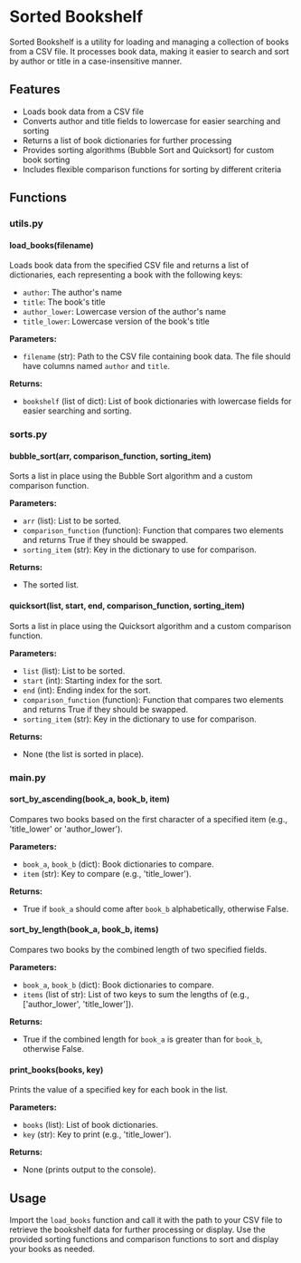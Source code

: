 # Sorted Bookshelf

Sorted Bookshelf is a utility for loading and managing a collection of books from a CSV file. It processes book data, making it easier to search and sort by author or title in a case-insensitive manner.

## Features

- Loads book data from a CSV file
- Converts author and title fields to lowercase for easier searching and sorting
- Returns a list of book dictionaries for further processing
- Provides sorting algorithms (Bubble Sort and Quicksort) for custom book sorting
- Includes flexible comparison functions for sorting by different criteria

## Functions

### utils.py

#### load_books(filename)
Loads book data from the specified CSV file and returns a list of dictionaries, each representing a book with the following keys:
- `author`: The author's name
- `title`: The book's title
- `author_lower`: Lowercase version of the author's name
- `title_lower`: Lowercase version of the book's title

**Parameters:**
- `filename` (str): Path to the CSV file containing book data. The file should have columns named `author` and `title`.

**Returns:**
- `bookshelf` (list of dict): List of book dictionaries with lowercase fields for easier searching and sorting.

### sorts.py

#### bubble_sort(arr, comparison_function, sorting_item)
Sorts a list in place using the Bubble Sort algorithm and a custom comparison function.

**Parameters:**
- `arr` (list): List to be sorted.
- `comparison_function` (function): Function that compares two elements and returns True if they should be swapped.
- `sorting_item` (str): Key in the dictionary to use for comparison.

**Returns:**
- The sorted list.

#### quicksort(list, start, end, comparison_function, sorting_item)
Sorts a list in place using the Quicksort algorithm and a custom comparison function.

**Parameters:**
- `list` (list): List to be sorted.
- `start` (int): Starting index for the sort.
- `end` (int): Ending index for the sort.
- `comparison_function` (function): Function that compares two elements and returns True if they should be swapped.
- `sorting_item` (str): Key in the dictionary to use for comparison.

**Returns:**
- None (the list is sorted in place).

### main.py

#### sort_by_ascending(book_a, book_b, item)
Compares two books based on the first character of a specified item (e.g., 'title_lower' or 'author_lower').

**Parameters:**
- `book_a`, `book_b` (dict): Book dictionaries to compare.
- `item` (str): Key to compare (e.g., 'title_lower').

**Returns:**
- True if `book_a` should come after `book_b` alphabetically, otherwise False.

#### sort_by_length(book_a, book_b, items)
Compares two books by the combined length of two specified fields.

**Parameters:**
- `book_a`, `book_b` (dict): Book dictionaries to compare.
- `items` (list of str): List of two keys to sum the lengths of (e.g., ['author_lower', 'title_lower']).

**Returns:**
- True if the combined length for `book_a` is greater than for `book_b`, otherwise False.

#### print_books(books, key)
Prints the value of a specified key for each book in the list.

**Parameters:**
- `books` (list): List of book dictionaries.
- `key` (str): Key to print (e.g., 'title_lower').

**Returns:**
- None (prints output to the console).

## Usage

Import the `load_books` function and call it with the path to your CSV file to retrieve the bookshelf data for further processing or display. Use the provided sorting functions and comparison functions to sort and display your books as needed.
